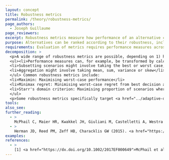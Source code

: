```yaml
---
layout: concept
title: Robustness metrics
permalink: /theory/robustness-metrics/
page_authors:
  - Joseph Guillaume
page_reviewers:
excerpt: Robustness metrics measure how performance of an alternative changes in different scenarios
purpose: Alternatives can be ranked according to their robustness, including as part of <a href="../../theory/efficiency-robustness-tradeoffs/">Efficiency-Robustness trade-offs</a>. This is a quantitative form of <a href="../stress-testing/">stress testing</a>.
requirements: Evaluation of metrics requires performance measures across multiple scenarios, e.g. produced from multiple model runs with different settings.
decomposition: >
  <p>A wide range of robustness metrics are possible, depending on 1) how performance measures transformed, 2) scenarios are subsetted, 3) subsetted performance measures are aggregated [1]. See Resources for further details</p>
  <ul><li>Performance measures can, for example, be transformed by calculating regret from the best alternative, or by evaluating whether performance satisfies constraints</li>
  <li>Subsetting scenarios might involve taking the best or worst case, or another percentile</li>
  <li>Aggregation might involve taking mean, sum, variance or skew</li>
  </ul> Common robustness metrics include:
  <li>Maximin: Maximising worst-case performance</li>
  <li>Minimax regret: Minimising worst-case regret from best decision alternative</li>
  <li>Starr's domain criterion: Maximising proportion of scenarios where a performance threshold is satisfied</li>
  </ul>
  <p>Some robustness metrics specifically target <a href="../adaptive-decisions/">adaptive decisions</a>, e.g. measuring <a href="../flexibility/">flexibility</a> of an initial management action.</p>
tools:
also_see:
further_reading:
  - >
    McPhail C, Maier HR, Kwakkel JH, Giuliani M, Castelletti A, Westra S (2018) <a href="https://dx.doi.org/10.1002/2017EF000649">Robustness metrics: How are they calculated, when should they be used and why do they give different results?</a>. Earth's Future. doi:10.1002/2017EF000649
  - >
    Herman JD, Reed PM, Zeff HB, Characklis GW (2015). <a href="https://dx.doi.org/10.1061/(ASCE)WR.1943-5452.0000509">How Should Robustness Be Defined for Water Systems Planning under Change?</a>. Journal of Water Resources Planning and Management. 141 (10): 04015012. doi:10.1061/(ASCE)WR.1943-5452.0000509
examples:
references:
  - >
    [1] <a href="https://dx.doi.org/10.1002/2017EF000649">McPhail et al. (2018)</a>
---
```

